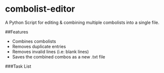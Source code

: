# combolist-editor
A Python Script for editing & combining multiple combolists into a single file.

##Features
* Combines combolists
* Removes duplicate entries
* Removes invalid lines (i.e: blank lines)
* Saves the combined combos as a new .txt file

###Task List
